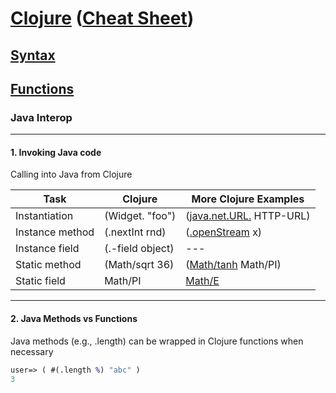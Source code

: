 
# <a href="./README.md">Clojure</a> (<a href="https://clojure.org/api/cheatsheet">Cheat Sheet</a>)

## <a href="./Syntax.md">Syntax</a>

## <a href="./Functions.md">Functions</a>

### Java Interop

<hr>

#### 1. Invoking Java code

Calling into Java from Clojure

Task | Clojure | More Clojure Examples
--- | --- | ---
Instantiation | (Widget. "foo") | (<a href="https://docs.oracle.com/javase/7/docs/api/java/net/URL.html">java.net.URL.</a> HTTP-URL)
Instance method | (.nextInt rnd) | (<a href="https://docs.oracle.com/javase/8/docs/api/java/net/URL.html">.openStream</a> x)
Instance field | (.-field object) | ---
Static method | (Math/sqrt 36) | (<a href="https://docs.oracle.com/javase/7/docs/api/java/lang/Math.html">Math/tanh</a> Math/PI)
Static field | Math/PI | <a href="https://docs.oracle.com/javase/7/docs/api/java/lang/Math.html">Math/E</a>

<hr>

#### 2. Java Methods vs Functions

Java methods (e.g., .length) can be wrapped in Clojure functions when necessary

```Clojure
user=> ( #(.length %) "abc" )
3
```
